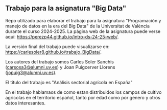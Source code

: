 
## Trabajo para la asignatura "Big Data"

Repo utilizado para elaborar el trabajo para la asignatura "Programación y manejo de datos en la era del Big Data" de la Universitat de València durante el curso 2024-2025. La página web de la asignatura puede verse aquí: <https://perezp44.github.io/intro-ds-24-25-web/>.


La versión final del trabajo puede visualizarse en: <https://carlesoler8.github.io/trabajo_BigData/>.


Los autores del trabajo somos Carles Soler Sanchis (carsosa3@alumni.uv.es) y Joan Puigcerver Llorens (jopuig3@alumni.uv.es).

El título del trabajo es "Análisis sectorial agrícola en España"

En el trabajo hablamaos de como estan distribuidos los campos de cultivo agricolas en el territorio español, tanto por edad como por genero y otros datos interesantes.



